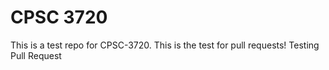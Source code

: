 # CPSC 3720
This is a test repo for CPSC-3720.
This is the test for pull requests!
Testing Pull Request
